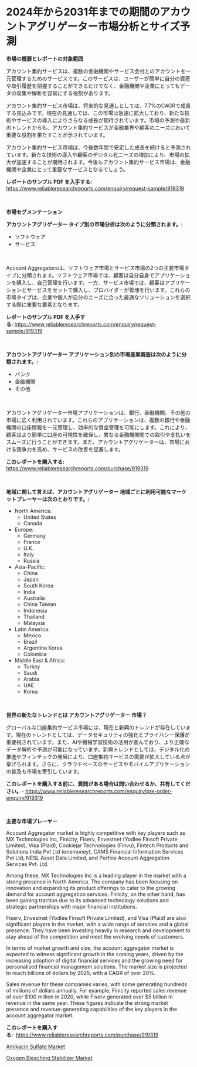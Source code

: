 <p><h1>2024年から2031年までの期間のアカウントアグリゲーター市場分析とサイズ予測</h1></p><p><strong>市場の概要とレポートの対象範囲</strong></p>
<p><p>アカウント集約サービスは、複数の金融機関やサービス会社とのアカウントを一元管理するためのサービスです。このサービスは、ユーザーが簡単に自分の資産や取引履歴を把握することができるだけでなく、金融機関や企業にとってもデータの収集や解析を容易にする役割があります。</p><p>アカウント集約サービス市場は、将来的な見通しとしては、7.7%のCAGRで成長する見込みです。現在の見通しでは、この市場は急速に拡大しており、新たな技術やサービスの導入によりさらなる成長が期待されています。市場の予測や最新のトレンドからも、アカウント集約サービスが金融業界や顧客のニーズにおいて重要な役割を果たすことが示されています。</p><p>アカウント集約サービス市場は、今後数年間で安定した成長を続けると予測されています。新たな技術の導入や顧客のデジタル化ニーズの増加により、市場の拡大が加速することが期待されます。今後もアカウント集約サービス市場は、金融機関や企業にとって重要なサービスとなるでしょう。</p></p>
<p><strong>レポートのサンプル PDF を入手する:</strong> <a href="https://www.reliableresearchreports.com/enquiry/request-sample/919319">https://www.reliableresearchreports.com/enquiry/request-sample/919319</a></p>
<p>&nbsp;</p>
<p><strong>市場セグメンテーション</strong></p>
<p><strong>アカウントアグリゲーター タイプ別の市場分析は次のように分類されます。:</strong></p>
<p><ul><li>ソフトウェア</li><li>サービス</li></ul></p>
<p>&nbsp;</p>
<p><p>Account Aggregatorsは、ソフトウェア市場とサービス市場の2つの主要市場タイプに分類されます。ソフトウェア市場では、顧客は自分自身でアプリケーションを購入し、自己管理を行います。一方、サービス市場では、顧客はアプリケーションとサービスをセットで購入し、プロバイダーが管理を行います。これらの市場タイプは、企業や個人が自分のニーズに合った最適なソリューションを選択する際に重要な要素となります。</p></p>
<p><strong>レポートのサンプル PDF を入手する:</strong>&nbsp;<a href="https://www.reliableresearchreports.com/enquiry/request-sample/919319">https://www.reliableresearchreports.com/enquiry/request-sample/919319</a></p>
<p>&nbsp;</p>
<p><strong> アカウントアグリゲーター アプリケーション別の市場産業調査は次のように分類されます。:</strong></p>
<p><ul><li>バンク</li><li>金融機関</li><li>その他</li></ul></p>
<p>&nbsp;</p>
<p><p>アカウントアグリゲーター市場アプリケーションは、銀行、金融機関、その他の市場に広く利用されています。これらのアプリケーションは、複数の銀行や金融機関の口座情報を一元管理し、効率的な資金管理を可能にします。これにより、顧客はより簡単に口座の可視性を確保し、異なる金融機関間での取引や支払いをスムーズに行うことができます。また、アカウントアグリゲーターは、市場における競争力を高め、サービスの改善を促進します。</p></p>
<p><strong>このレポートを購入する:</strong>&nbsp; <a href="https://www.reliableresearchreports.com/purchase/919319">https://www.reliableresearchreports.com/purchase/919319</a></p>
<p>&nbsp;</p>
<p><strong>地域に関して言えば、アカウントアグリゲーター 地域ごとに利用可能なマーケットプレーヤーは次のとおりです。:</strong></p>
<p><ul>
    <li>
        North America:
        <ul>
            <li>United States</li>
            <li>Canada</li>
        </ul>
    </li>
    <li>
        Europe:
        <ul>
            <li>Germany</li>
            <li>France</li>
            <li>U.K.</li>
            <li>Italy</li>
            <li>Russia</li>
        </ul>
    </li>
    <li>
        Asia-Pacific:
        <ul>
            <li>China</li>
            <li>Japan</li>
            <li>South Korea</li>
            <li>India</li>
            <li>Australia</li>
            <li>China Taiwan</li>
            <li>Indonesia</li>
            <li>Thailand</li>
            <li>Malaysia</li>
        </ul>
    </li>
    <li>
        Latin America:
        <ul>
            <li>Mexico</li>
            <li>Brazil</li>
            <li>Argentina Korea</li>
            <li>Colombia</li>
        </ul>
    </li>
    <li>
        Middle East & Africa:
        <ul>
            <li>Turkey</li>
            <li>Saudi</li>
            <li>Arabia</li>
            <li>UAE</li>
            <li>Korea</li>
        </ul>
    </li>
    </ul></p>
<p>&nbsp;</p>
<p><strong>世界の新たなトレンドとは アカウントアグリゲーター 市場？</strong></p>
<p><p>グローバルな口座集約サービス市場には、現在と新興のトレンドが存在しています。現在のトレンドとしては、データセキュリティの強化とプライバシー保護が重要視されています。また、AIや機械学習技術の活用が進んでおり、より正確なデータ解析や予測が可能になっています。新興トレンドとしては、デジタル化の推進やフィンテックの発展により、口座集約サービスの需要が拡大している点が挙げられます。さらに、クラウドベースのサービスやモバイルアプリケーションの普及も市場を牽引しています。</p></p>
<p><strong>このレポートを購入する前に、質問がある場合は問い合わせるか、共有してください。</strong>- <a href="https://www.reliableresearchreports.com/enquiry/pre-order-enquiry/919319">https://www.reliableresearchreports.com/enquiry/pre-order-enquiry/919319</a></p>
<p>&nbsp;</p>
<p><strong>主要な市場プレーヤー</strong></p>
<p><p>Account Aggregator market is highly competitive with key players such as MX Technologies Inc, Finicity, Fiserv, Envestnet (Yodlee Finsoft Private Limited), Visa (Plaid), Cookiejar Technologies (Finvu), Fintech Products and Solutions India Pvt Ltd (onemoney), CAMS Financial Information Services Pvt Ltd, NESL Asset Data Limited, and Perfios Account Aggregation Services Pvt. Ltd. </p><p>Among these, MX Technologies Inc is a leading player in the market with a strong presence in North America. The company has been focusing on innovation and expanding its product offerings to cater to the growing demand for account aggregation services. Finicity, on the other hand, has been gaining traction due to its advanced technology solutions and strategic partnerships with major financial institutions.</p><p>Fiserv, Envestnet (Yodlee Finsoft Private Limited), and Visa (Plaid) are also significant players in the market, with a wide range of services and a global presence. They have been investing heavily in research and development to stay ahead of the competition and meet the evolving needs of customers.</p><p>In terms of market growth and size, the account aggregator market is expected to witness significant growth in the coming years, driven by the increasing adoption of digital financial services and the growing need for personalized financial management solutions. The market size is projected to reach billions of dollars by 2025, with a CAGR of over 20%.</p><p>Sales revenue for these companies varies, with some generating hundreds of millions of dollars annually. For example, Finicity reported sales revenue of over $100 million in 2020, while Fiserv generated over $5 billion in revenue in the same year. These figures indicate the strong market presence and revenue-generating capabilities of the key players in the account aggregator market.</p></p>
<p><strong>このレポートを購入する:</strong>&nbsp;&nbsp;<a href="https://www.reliableresearchreports.com/purchase/919319">https://www.reliableresearchreports.com/purchase/919319</a></p>
<p><p><a href="https://github.com/suaretopek9/Market-Research-Report-List-1/blob/main/amikacin-sulfate-market.md">Amikacin Sulfate Market</a></p><p><a href="https://github.com/moyahfrancoestellec51j635wcx/Market-Research-Report-List-1/blob/main/oxygen-bleaching-stabilizer-market.md">Oxygen Bleaching Stabilizer Market</a></p></p>